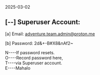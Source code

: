 2025-03-02 

[--] Superuser Account:
-----------------------
  [a] Email: 
  adventure.team.admin@proton.me

  [b] Password:
  2d&+-B#X8&nAf2~

N----If password resets.    
O----Record password here,    
T----via Superuser account.    
E----Mahalo    
